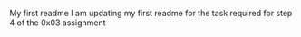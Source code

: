 My first readme
I am updating my first readme for the task required for step 4 of the 0x03 assignment
